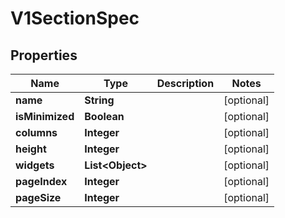 

# V1SectionSpec


## Properties

Name | Type | Description | Notes
------------ | ------------- | ------------- | -------------
**name** | **String** |  |  [optional]
**isMinimized** | **Boolean** |  |  [optional]
**columns** | **Integer** |  |  [optional]
**height** | **Integer** |  |  [optional]
**widgets** | **List&lt;Object&gt;** |  |  [optional]
**pageIndex** | **Integer** |  |  [optional]
**pageSize** | **Integer** |  |  [optional]



